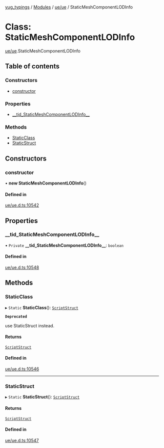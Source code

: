 [yug_typings](../README.md) / [Modules](../modules.md) / [ue/ue](../modules/ue_ue.md) / StaticMeshComponentLODInfo

# Class: StaticMeshComponentLODInfo

[ue/ue](../modules/ue_ue.md).StaticMeshComponentLODInfo

## Table of contents

### Constructors

- [constructor](ue_ue.StaticMeshComponentLODInfo.md#constructor)

### Properties

- [\_\_tid\_StaticMeshComponentLODInfo\_\_](ue_ue.StaticMeshComponentLODInfo.md#__tid_staticmeshcomponentlodinfo__)

### Methods

- [StaticClass](ue_ue.StaticMeshComponentLODInfo.md#staticclass)
- [StaticStruct](ue_ue.StaticMeshComponentLODInfo.md#staticstruct)

## Constructors

### constructor

• **new StaticMeshComponentLODInfo**()

#### Defined in

[ue/ue.d.ts:10542](https://github.com/YugMetaverse/yug_typings/blob/25cad34/ue/ue.d.ts#L10542)

## Properties

### \_\_tid\_StaticMeshComponentLODInfo\_\_

• `Private` **\_\_tid\_StaticMeshComponentLODInfo\_\_**: `boolean`

#### Defined in

[ue/ue.d.ts:10548](https://github.com/YugMetaverse/yug_typings/blob/25cad34/ue/ue.d.ts#L10548)

## Methods

### StaticClass

▸ `Static` **StaticClass**(): [`ScriptStruct`](ue_ue.ScriptStruct.md)

**`Deprecated`**

use StaticStruct instead.

#### Returns

[`ScriptStruct`](ue_ue.ScriptStruct.md)

#### Defined in

[ue/ue.d.ts:10546](https://github.com/YugMetaverse/yug_typings/blob/25cad34/ue/ue.d.ts#L10546)

___

### StaticStruct

▸ `Static` **StaticStruct**(): [`ScriptStruct`](ue_ue.ScriptStruct.md)

#### Returns

[`ScriptStruct`](ue_ue.ScriptStruct.md)

#### Defined in

[ue/ue.d.ts:10547](https://github.com/YugMetaverse/yug_typings/blob/25cad34/ue/ue.d.ts#L10547)
